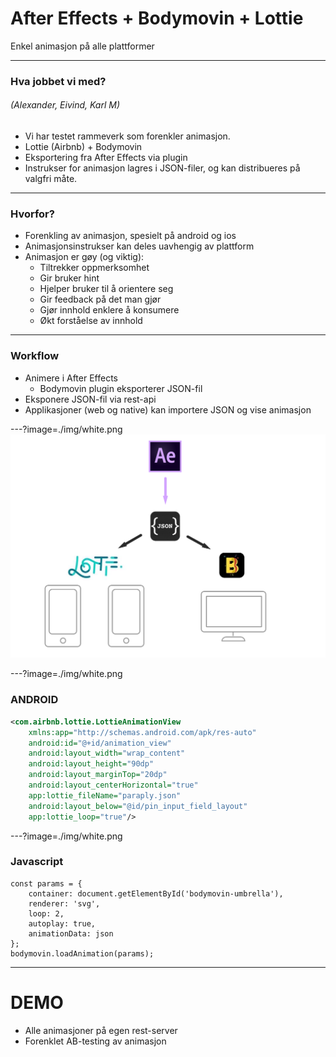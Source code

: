# After Effects + Bodymovin + Lottie

Enkel animasjon på alle plattformer

---

### Hva jobbet vi med?
###### (Alexander, Eivind, Karl M)
- Vi har testet rammeverk som forenkler animasjon.
- Lottie (Airbnb) + Bodymovin
- Eksportering fra After Effects via plugin
- Instrukser for animasjon lagres i JSON-filer, og kan distribueres på valgfri måte.

---

### Hvorfor?

- Forenkling av animasjon, spesielt på android og ios
- Animasjonsinstrukser kan deles uavhengig av plattform
- Animasjon er gøy (og viktig):
    + Tiltrekker oppmerksomhet
    + Gir bruker hint
    + Hjelper bruker til å orientere seg
    + Gir feedback på det man gjør
    + Gjør innhold enklere å konsumere
    + Økt forståelse av innhold

---

### Workflow

- Animere i After Effects
    + Bodymovin plugin eksporterer JSON-fil
- Eksponere JSON-fil via rest-api
- Applikasjoner (web og native) kan importere JSON og vise animasjon


---?image=./img/white.png
![Workflow](./img/illustration.png)

---?image=./img/white.png
### ANDROID

```xml
<com.airbnb.lottie.LottieAnimationView
    xmlns:app="http://schemas.android.com/apk/res-auto"
    android:id="@+id/animation_view"
    android:layout_width="wrap_content"
    android:layout_height="90dp"
    android:layout_marginTop="20dp"
    android:layout_centerHorizontal="true"
    app:lottie_fileName="paraply.json"
    android:layout_below="@id/pin_input_field_layout"
    app:lottie_loop="true"/>
```

---?image=./img/white.png
### Javascript

```
const params = {
    container: document.getElementById('bodymovin-umbrella'),
    renderer: 'svg',
    loop: 2,
    autoplay: true,
    animationData: json
};
bodymovin.loadAnimation(params);
```


---

# DEMO
- Alle animasjoner på egen rest-server
- Forenklet AB-testing av animasjon
